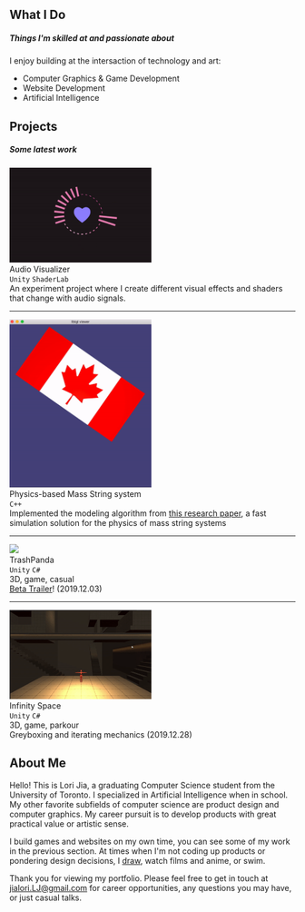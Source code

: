 <a id="general"></a>
## What I Do 
##### Things I'm skilled at and passionate about
I enjoy building at the intersaction of technology and art:
- Computer Graphics & Game Development
- Website Development
- Artificial Intelligence

<a id="projects"></a>
## Projects
##### Some latest work

<img src="./images/audio_visualizer_20200701.gif" width="250px"> <br> Audio Visualizer <br> `Unity` `ShaderLab` <br> An experiment project where I create different visual effects and shaders that change with audio signals. <!-- create - actually play with -->
* * *
<img src="./images/flag.gif" width="250px"> <br> Physics-based Mass String system <br> `C++` <br> Implemented the modeling algorithm from [this research paper](http://graphics.berkeley.edu/papers/Liu-FSM-2013-11/Liu-FSM-2013-11.pdf), a fast simulation solution for the physics of mass string systems
* * *
<img src="./images/trash-panda.gif" width="250px"> <br> TrashPanda <br> `Unity`  `C#` <br> 3D, game, casual  <br><i class="fas fa-bullhorn fa-fw"></i> [Beta Trailer](https://youtu.be/V5wO-z483DQ)! (2019.12.03) 
* * *
<img src="./images/IR-IS-greybox.gif" width="250px"> <br> Infinity Space <br> `Unity` `C#`  <br> 3D, game, parkour <br> <i class="fas fa-bullhorn fa-fw"></i> Greyboxing and iterating mechanics (2019.12.28) 
<!-- |![TBD](./images/trash-panda.gif)| TBD <br> `Unity`  `C#` <br> A RTS game.  <br><br> We are collaborating with a game incubator program to build a RTS game. | -->
<!-- |![DUET](./images/duet.png)| Duet <br> `MERN stack` <br> A One-Stop Licensing Solution for Starting Business Owners.  | -->
<!-- I enjoy building products that have great practical value or artistic sense: -->
<!-- | pictures are scheduled to update soon (2020-06-20) | Iris <br> `Unity`  `C#` `CG` `HLSL` <br> Audio visualizer|-->

<a id="self-intro"></a>
## About Me

Hello! This is Lori Jia, a graduating Computer Science student from the University of Toronto. I specialized in Artificial Intelligence when in school. My other favorite subfields of computer science are product design and computer graphics. My career pursuit is to develop products with great practical value or artistic sense. 

I build games and websites on my own time, you can see some of my work in the previous section. At times when I'm not coding up products or pondering design decisions, I [draw](./draw.md), watch films and anime, or swim.

Thank you for viewing my portfolio. Please feel free to get in touch at jialori.LJ@gmail.com for career opportunities, any questions you may have, or just casual talks.
